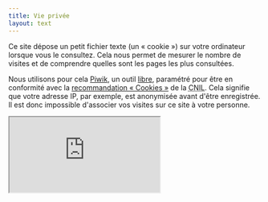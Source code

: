 ```yaml
---
title: Vie privée
layout: text
---
```


Ce site dépose un petit fichier texte (un « cookie ») sur votre ordinateur lorsque vous le consultez. Cela nous permet de mesurer le nombre de visites et de comprendre quelles sont les pages les plus consultées.

Nous utilisons pour cela [Piwik](https://www.piwik.org), un outil [libre](https://piwik.org/free-software/), paramétré pour être en conformité avec la [recommandation « Cookies »](https://www.cnil.fr/fr/solutions-pour-la-mesure-daudience) de la <abbr title="Commission Nationale de l'Informatique et des Libertés">CNIL</abbr>. Cela signifie que votre adresse IP, par exemple, est anonymisée avant d'être enregistrée. Il est donc impossible d'associer vos visites sur ce site à votre personne.

<iframe class="optout ui raised segment" src="https://stats.data.gouv.fr/index.php?module=CoreAdminHome&action=optOut&language=fr"></iframe>
